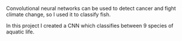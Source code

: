 Convolutional neural networks can be used to detect cancer and fight climate change, so 
I used it to classify fish. 

In this project I created a CNN which classifies between 9 species of aquatic life.

